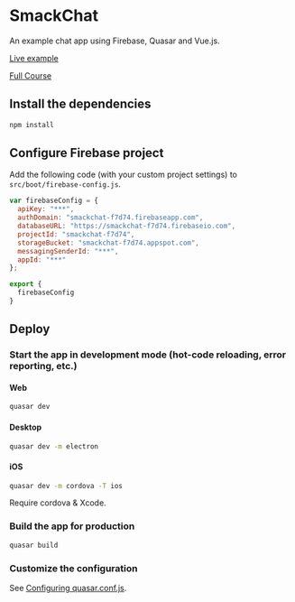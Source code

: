 # SmackChat

An example chat app using Firebase, Quasar and Vue.js.

[Live example](https://smackchat-f7d74.firebaseapp.com)

[Full Course](https://www.youtube.com/watch?v=Kfg789g_UTg)

## Install the dependencies
```bash
npm install
```

## Configure Firebase project

Add the following code (with your custom project settings) to `src/boot/firebase-config.js`.

```js
var firebaseConfig = {
  apiKey: "***",
  authDomain: "smackchat-f7d74.firebaseapp.com",
  databaseURL: "https://smackchat-f7d74.firebaseio.com",
  projectId: "smackchat-f7d74",
  storageBucket: "smackchat-f7d74.appspot.com",
  messagingSenderId: "***",
  appId: "***"
};

export {
  firebaseConfig
}
```

## Deploy

### Start the app in development mode (hot-code reloading, error reporting, etc.)

#### Web

```bash
quasar dev
```

#### Desktop

```bash
quasar dev -m electron
```

#### iOS

```bash
quasar dev -m cordova -T ios
```

Require cordova & Xcode.

### Build the app for production

```bash
quasar build
```

### Customize the configuration
See [Configuring quasar.conf.js](https://quasar.dev/quasar-cli/quasar-conf-js).
